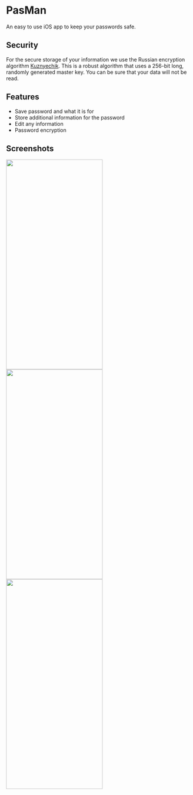 # PasMan

<p>An easy to use iOS app to keep your passwords safe.</p>

## Security

<p>For the secure storage of your information we use the Russian encryption algorithm <a href="https://en.wikipedia.org/wiki/Kuznyechik">Kuznyechik</a>. This is a robust algorithm that uses a 256-bit long, randomly generated master key. You can be sure that your data will not be read.</p>

## Features

* Save password and what it is for
* Store additional information for the password
* Edit any information
* Password encryption

## Screenshots

<img src="https://user-images.githubusercontent.com/88277492/226706481-8012eab7-b0f2-4e02-a29d-87ababf9b3bb.png" width="262" height="568"> <img src="https://user-images.githubusercontent.com/88277492/226706613-bc65fea2-e073-4b2e-b467-2e529c7355c5.png" width="262" height="568"> <img src="https://user-images.githubusercontent.com/88277492/226706679-cbc62c6c-c07f-4d5b-a174-5cc9937cdb4b.png" width="262" height="568">
